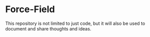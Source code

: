 # Force-Field

This repository is not limited to just code, but it will also be used to document and share thoughts and ideas.
